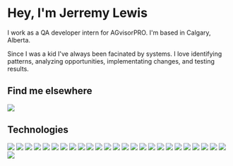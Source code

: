 # Hey, I'm Jerremy Lewis

I work as a QA developer intern for AGvisorPRO. I'm based in Calgary, Alberta.

Since I was a kid I've always been facinated by systems. I love identifying patterns, analyzing opportunities, implementating changes, and testing results. 

<!-- > Process makes you more efficient - Steve Jobs -->

<!-- ## What I'm working on
- [bettercalves](https://bettercalves.com): helping farmers keep livestock records
<!-- - [openqueue](https://github.com/lewisjerremy?tab=repositories): limit website traffic with a queue 
- [algorithms-princetonu](https://github.com/lewisjerremy?tab=repositories): review on data structures and algorithms -->
## Find me elsewhere
<!-- ![](https://img.shields.io/badge/Lewisj-FFCC00?style=flat-square) -->
![](https://img.shields.io/badge/LinkedIn-0A66C2?style=flat-square&logo=linkedin&link=https://www.linkedin.com/in/jerrlewis/)
<!-- ![](https://img.shields.io/badge/Medium-black?style=flat-square&logo=medium) -->


## Technologies
![](https://img.shields.io/badge/AWS-232F3E?style=flat-square&logo=amazon%20aws&logoColor=ffffff)
![](https://img.shields.io/badge/BitBucket-0052CC?style=flat-square&logo=BitBucket&logoColor=ffffff)
![](https://img.shields.io/badge/C-A8B9CC?style=flat-square&logo=c&logoColor=ffffff)
![](https://img.shields.io/badge/CSS3-1572B6?style=flat-square&logo=CSS3&logoColor=ffffff)
![](https://img.shields.io/badge/CircleCI-343434?style=flat-square&logo=CircleCI&logoColor=ffffff)
![](https://img.shields.io/badge/Docker-2496ED?style=flat-square&logo=Docker&logoColor=ffffff)
![](https://img.shields.io/badge/Figma-F24E1E?style=flat-square&logo=Figma&logoColor=ffffff)
![](https://img.shields.io/badge/Flutter-02569B?style=flat-square&logo=Flutter&logoColor=ffffff)
![](https://img.shields.io/badge/Git-F05032?style=flat-square&logo=Git&logoColor=ffffff)
![](https://img.shields.io/badge/GitHub-181717?style=flat-square&logo=GitHub&logoColor=ffffff)
![](https://img.shields.io/badge/Go-00ADD8?style=flat-square&logo=Go&logoColor=ffffff)
![](https://img.shields.io/badge/HTML5-E34F26?style=flat-square&logo=HTML5&logoColor=ffffff)
![](https://img.shields.io/badge/Heroku-430098?style=flat-square&logo=Heroku&logoColor=ffffff)
![](https://img.shields.io/badge/Java-007396?style=flat-square&logo=Java&logoColor=ffffff)
![](https://img.shields.io/badge/JavaScript-F7DF1E?style=flat-square&logo=JavaScript&logoColor=000000)
![](https://img.shields.io/badge/JetBrains-black?style=flat-square&logo=JetBrains&logoColor=ffffff)
![](https://img.shields.io/badge/MySQL-4479A1?style=flat-square&logo=MySQL&logoColor=ffffff)
![](https://img.shields.io/badge/Node.js-339933?style=flat-square&logo=Node.js&logoColor=ffffff)
![](https://img.shields.io/badge/PostgreSQL-4169E1?style=flat-square&logo=PostgreSQL&logoColor=ffffff)
![](https://img.shields.io/badge/Python-3776AB?style=flat-square&logo=Python&logoColor=ffffff)
![](https://img.shields.io/badge/React-61DAFB?style=flat-square&logo=React&logoColor=000000)
![](https://img.shields.io/badge/Redux-764ABC?style=flat-square&logo=Redux&logoColor=ffffff)
![](https://img.shields.io/badge/Tailwind%20CSS-38B2AC?style=flat-square&logo=Tailwind%20CSS&logoColor=ffffff)
![](https://img.shields.io/badge/Typescript-3178C6?style=flat-square&logo=Typescript&logoColor=ffffff)
![](https://img.shields.io/badge/Ubuntu-E95420?style=flat-square&logo=ubuntu&logoColor=ffffff)
![](https://img.shields.io/badge/Visual%20Studio%20Code-007ACC?style=flat-square&logo=Visual%20Studio%20Code&logoColor=ffffff)
